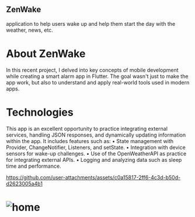 ## ZenWake

application to help users wake up and help them start the day with the weather, news, etc.

# About ZenWake

In this recent project, I delved into key concepts of mobile development while creating a smart alarm app in Flutter. The goal wasn't just to make the app work, but also to understand and apply real-world tools used in modern apps.

# Technologies

This app is an excellent opportunity to practice integrating external services, handling JSON responses, and dynamically updating information within the app.
It includes features such as:
• State management with Provider, ChangeNotifier, Listeners, and setState.
• Integration with device sensors for wake-up challenges.
• Use of the OpenWeatherAPI as practice for integrating external APIs.
• Logging and analyzing data such as sleep time and performance.

https://github.com/user-attachments/assets/c0a15817-2ff6-4c3d-b50d-d2623005a4b1

# ![home]([https://github.com/user-attachments/assets/175beaf0-1543-41f8-97f7-6fae68515f9d](https://www.canva.com/design/DAGnYGs0SBQ/6lghbyHnB23TEwfUH9bAgw/view?utm_content=DAGnYGs0SBQ&utm_campaign=designshare&utm_medium=link2&utm_source=uniquelinks&utlId=ha8a545f9e3))
